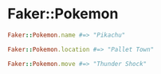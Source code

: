 # Faker::Pokemon

```ruby
Faker::Pokemon.name #=> "Pikachu"

Faker::Pokemon.location #=> "Pallet Town"

Faker::Pokemon.move #=> "Thunder Shock"
```
